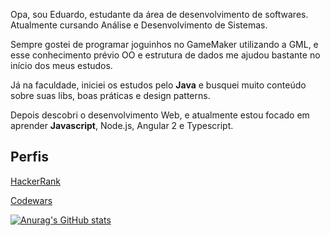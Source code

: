 Opa, sou Eduardo, estudante da área de desenvolvimento de softwares. Atualmente cursando Análise e Desenvolvimento de Sistemas.

Sempre gostei de programar joguinhos no GameMaker utilizando a GML, e esse conhecimento prévio OO e estrutura de dados me ajudou bastante no início dos meus estudos.

Já na faculdade, iniciei os estudos pelo **Java** e busquei muito conteúdo sobre suas libs, boas práticas e design patterns.

Depois descobri o desenvolvimento Web, e atualmente estou focado em aprender **Javascript**, Node.js, Angular 2 e Typescript.


## Perfis

[HackerRank](https://www.hackerrank.com/edutraquino)

[Codewars](https://www.codewars.com/users/flwedu)

[![Anurag's GitHub stats](https://github-readme-stats.vercel.app/api?username=flwedu)](https://github.com/anuraghazra/github-readme-stats)

